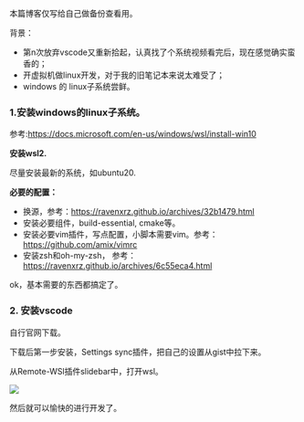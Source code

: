 

本篇博客仅写给自己做备份查看用。

背景：

- 第n次放弃vscode又重新拾起，认真找了个系统视频看完后，现在感觉确实蛮香的；
- 开虚拟机做linux开发，对于我的旧笔记本来说太难受了；
- windows 的 linux子系统尝鲜。

<!-- more -->

### 1.安装windows的linux子系统。

参考:https://docs.microsoft.com/en-us/windows/wsl/install-win10

**安装wsl2.**

尽量安装最新的系统，如ubuntu20.

**必要的配置：**

- 换源，参考：https://ravenxrz.github.io/archives/32b1479.html
- 安装必要组件，build-essential, cmake等。
- 安装必要vim插件，写点配置，小脚本需要vim。参考：https://github.com/amix/vimrc
- 安装zsh和oh-my-zsh， 参考：https://ravenxrz.github.io/archives/6c55eca4.html

ok，基本需要的东西都搞定了。

### 2. 安装vscode

自行官网下载。

下载后第一步安装，Settings sync插件，把自己的设置从gist中拉下来。

从Remote-WSl插件slidebar中，打开wsl。

![](https://ravenxrz-blog.oss-cn-chengdu.aliyuncs.com/img/github_img/image-20200606204430438.png)

然后就可以愉快的进行开发了。

